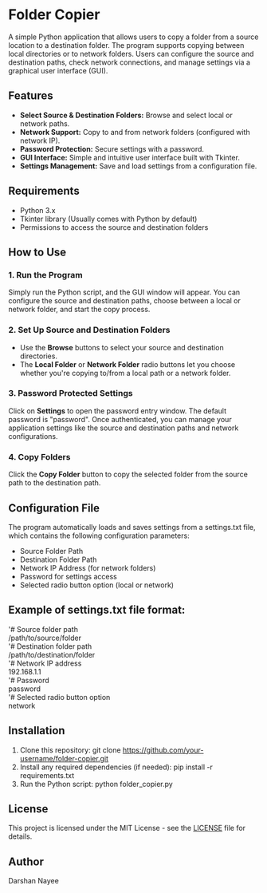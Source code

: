 # Folder Copier
A simple Python application that allows users to copy a folder from a source location to a destination folder. The program supports copying between local directories or to network folders. Users can configure the source and destination paths, check network connections, and manage settings via a graphical user interface (GUI).


## Features
- **Select Source & Destination Folders:** Browse and select local or network paths.
- **Network Support:** Copy to and from network folders (configured with network IP).
- **Password Protection:** Secure settings with a password.
- **GUI Interface:** Simple and intuitive user interface built with Tkinter.
- **Settings Management:** Save and load settings from a configuration file.


## Requirements
- Python 3.x
- Tkinter library (Usually comes with Python by default)
- Permissions to access the source and destination folders


## How to Use
### 1. Run the Program
Simply run the Python script, and the GUI window will appear. You can configure the source and destination paths, choose between a local or network folder, and start the copy process.

### 2. Set Up Source and Destination Folders
- Use the **Browse** buttons to select your source and destination directories.
- The **Local Folder** or **Network Folder** radio buttons let you choose whether you're copying to/from a local path or a network folder.
### 3. Password Protected Settings
Click on **Settings** to open the password entry window. The default password is "password". Once authenticated, you can manage your application settings like the source and destination paths and network configurations.

### 4. Copy Folders
Click the **Copy Folder** button to copy the selected folder from the source path to the destination path.


## Configuration File
The program automatically loads and saves settings from a settings.txt file, which contains the following configuration parameters:
- Source Folder Path
- Destination Folder Path
- Network IP Address (for network folders)
- Password for settings access
- Selected radio button option (local or network)


## Example of settings.txt file format:
'# Source folder path
<br>
/path/to/source/folder
<br>
'# Destination folder path
<br>
/path/to/destination/folder
<br>
'# Network IP address
<br>
192.168.1.1
<br>
'# Password
<br>
password
<br>
'# Selected radio button option
<br>
network


## Installation
1. Clone this repository:
git clone https://github.com/your-username/folder-copier.git
2. Install any required dependencies (if needed):
pip install -r requirements.txt
3. Run the Python script:
python folder_copier.py


## License
This project is licensed under the MIT License - see the [LICENSE](LICENSE) file for details.


## Author
Darshan Nayee